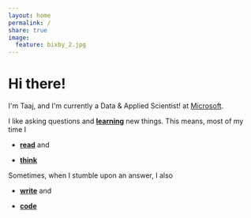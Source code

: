 ```yaml
---
layout: home
permalink: /
share: true
image:
  feature: bixby_2.jpg
---
```


<!-- This is commented out. -->

# Hi there!

I'm Taaj, and I'm currently a Data & Applied Scientist! at <a href="https://www.microsoft.com/en-us/">Microsoft</a>.

I like asking questions and **[learning](https://www.youracclaim.com/users/taaj-cheema/badges)** new things. This means, most of my time I

* **[read](https://www.goodreads.com/user/show/79583019-taaj-cheema)** and

* **[think](https://taajcheema.com/projects/)**

Sometimes, when I stumble upon an answer, I also

* **[write](https://taajcheema.com/writing/)** and

* **[code](https://github.com/taajcheema)**
